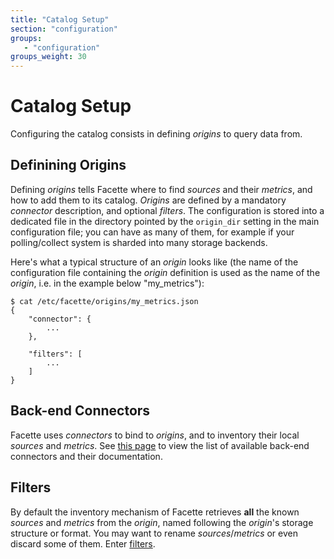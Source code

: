 ```yaml
---
title: "Catalog Setup"
section: "configuration"
groups:
   - "configuration"
groups_weight: 30
---
```


# Catalog Setup

Configuring the catalog consists in defining *origins* to query data from.

## Definining Origins

Defining *origins* tells Facette where to find *sources* and their *metrics*, and how to add them to its catalog.
*Origins* are defined by a mandatory *connector* description, and optional *filters*. The configuration is stored into a
dedicated file in the directory pointed by the `origin_dir` setting in the main configuration file; you can have as
many of them, for example if your polling/collect system is sharded into many storage backends.

Here's what a typical structure of an *origin* looks like (the name of the configuration file containing the *origin*
definition is used as the name of the *origin*, i.e. in the example below "my_metrics"):

```
$ cat /etc/facette/origins/my_metrics.json
{
	"connector": {
		...
	},

	"filters": [
		...
	]
}

```
## Back-end Connectors

Facette uses *connectors* to bind to *origins*, and to inventory their local *sources* and *metrics*. See
[this page](/docs/configuration/catalog/connectors/) to view the list of available back-end connectors and their
documentation.

## Filters

By default the inventory mechanism of Facette retrieves **all** the known *sources* and *metrics* from the *origin*,
named following the *origin*'s storage structure or format. You may want to rename *sources*/*metrics* or even
discard some of them. Enter [filters](/docs/configuration/catalog/filters/).

